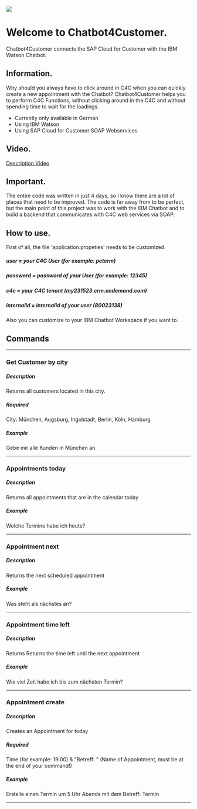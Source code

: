 ![](http://fs5.directupload.net/images/171026/xo2v64gw.png)
# Welcome to Chatbot4Customer.
Chatbot4Customer connects the SAP Cloud for Customer with the IBM Watson Chatbot.

## Information.

Why should you always have to click around in C4C when you can quickly create a new appointment with the Chatbot? Chatbot4Customer helps you to perform C4C Functions, without clicking around in the C4C and without spending time to wait for the loadings.

* Currently only available in German
* Using IBM Watson
* Using SAP Cloud for Customer SOAP Webservices

## Video.

 [Description Video](https://github.com/)

## Important.

The entire code was written in just 4 days, so I know there are a lot of places that need to be improved. The code is far away from to be perfect, but the main point of this project was to work with the IBM Chatbot and to build a backend that communicates with C4C web services via SOAP. 

## How to use.

First of all, the file 'application.propeties' needs to be customized.

##### user      =  your C4C User  (for example: peterm)
##### password  = password of your User   (for example: 12345)
##### c4c        = your C4C tenant         (my231523.crm.ondemand.com) 
##### internalid = internalid of your user (80023138)                   

Also you can customize to your IBM Chatbot Workspace if you want to.

## Commands

***

### Get Customer by city
##### Description
Returns all customers located in this city.
##### Required 
City: München, Augsburg, Ingolstadt, Berlin, Köln, Hamburg
##### Example
Gebe mir alle Kunden in München an.

***

### Appointments today
##### Description
Returns all appointments that are in the calendar today
##### Example
Welche Termine habe ich heute? 

***

### Appointment next
##### Description
Returns the next scheduled appointment 
##### Example
Was steht als nächstes an?

***

### Appointment time left
##### Description
Returns Returns the time left until the next appointment
##### Example
Wie viel Zeit habe ich bis zum nächsten Termin?

***

### Appointment create
##### Description
Creates an Appointment for today
##### Required 
Time (for example: 19:00) & "Betreff: " (Name of Appointment, must be at the end of your command!)
##### Example
Erstelle einen Termin um 5 Uhr Abends mit dem Betreff: Termin

***
## 